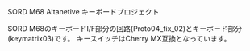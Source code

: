 SORD M68 Altanetive キーボードプロジェクト

SORD M68のキーボードI/F部分の回路(Proto04_fix_02)とキーボード部分(keymatrix03)です。
キースイッチはCherry MX互換となっています。

